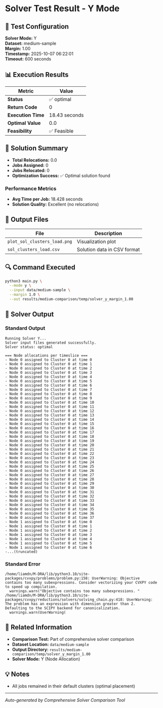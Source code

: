 # Solver Test Result - Y Mode

## 🔧 Test Configuration

**Solver Mode:** Y  
**Dataset:** medium-sample  
**Margin:** 1.00  
**Timestamp:** 2025-10-07 06:22:01  
**Timeout:** 600 seconds  

## 📊 Execution Results

| Metric | Value |
|--------|-------|
| **Status** | ✅ optimal |
| **Return Code** | 0 |
| **Execution Time** | 18.43 seconds |
| **Optimal Value** | 0.0 |
| **Feasibility** | ✅ Feasible |

## 🎯 Solution Summary

- **Total Relocations:** 0.0
- **Jobs Assigned:** 0
- **Jobs Relocated:** 0
- **Optimization Success:** ✅ Optimal solution found

### Performance Metrics
- **Avg Time per Job:** 18.428 seconds
- **Solution Quality:** Excellent (no relocations)


## 📁 Output Files

| File | Description |
|------|-------------|
| `plot_sol_clusters_load.png` | Visualization plot |
| `sol_clusters_load.csv` | Solution data in CSV format |


## 🔍 Command Executed

```bash
python3 main.py \
  --mode y \
  --input data/medium-sample \
  --margin 1.0 \
  --out results/medium-comparison/temp/solver_y_margin_1.00
```

## 📝 Solver Output

### Standard Output
```
Running Solver Y...
Solver input files generated successfully.
Solver status: optimal

=== Node allocations per timeslice ===
- Node 0 assigned to Cluster 0 at time 0
- Node 0 assigned to Cluster 0 at time 1
- Node 0 assigned to Cluster 0 at time 2
- Node 0 assigned to Cluster 0 at time 3
- Node 0 assigned to Cluster 0 at time 4
- Node 0 assigned to Cluster 0 at time 5
- Node 0 assigned to Cluster 0 at time 6
- Node 0 assigned to Cluster 0 at time 7
- Node 0 assigned to Cluster 0 at time 8
- Node 0 assigned to Cluster 0 at time 9
- Node 0 assigned to Cluster 0 at time 10
- Node 0 assigned to Cluster 0 at time 11
- Node 0 assigned to Cluster 0 at time 12
- Node 0 assigned to Cluster 0 at time 13
- Node 0 assigned to Cluster 0 at time 14
- Node 0 assigned to Cluster 0 at time 15
- Node 0 assigned to Cluster 0 at time 16
- Node 0 assigned to Cluster 0 at time 17
- Node 0 assigned to Cluster 0 at time 18
- Node 0 assigned to Cluster 0 at time 19
- Node 0 assigned to Cluster 0 at time 20
- Node 0 assigned to Cluster 0 at time 21
- Node 0 assigned to Cluster 0 at time 22
- Node 0 assigned to Cluster 0 at time 23
- Node 0 assigned to Cluster 0 at time 24
- Node 0 assigned to Cluster 0 at time 25
- Node 0 assigned to Cluster 0 at time 26
- Node 0 assigned to Cluster 0 at time 27
- Node 0 assigned to Cluster 0 at time 28
- Node 0 assigned to Cluster 0 at time 29
- Node 0 assigned to Cluster 0 at time 30
- Node 0 assigned to Cluster 0 at time 31
- Node 0 assigned to Cluster 0 at time 32
- Node 0 assigned to Cluster 0 at time 33
- Node 0 assigned to Cluster 0 at time 34
- Node 0 assigned to Cluster 0 at time 35
- Node 0 assigned to Cluster 0 at time 36
- Node 0 assigned to Cluster 0 at time 37
- Node 1 assigned to Cluster 0 at time 0
- Node 1 assigned to Cluster 0 at time 1
- Node 1 assigned to Cluster 0 at time 2
- Node 1 assigned to Cluster 0 at time 3
- Node 1 assigned to Cluster 0 at time 4
- Node 1 assigned to Cluster 0 at time 5
- Node 1 assigned to Cluster 0 at time 6
-...(truncated)
```

### Standard Error
```
/home/liamdn/M-DRA/lib/python3.10/site-packages/cvxpy/problems/problem.py:158: UserWarning: Objective contains too many subexpressions. Consider vectorizing your CVXPY code to speed up compilation.
  warnings.warn("Objective contains too many subexpressions. "
/home/liamdn/M-DRA/lib/python3.10/site-packages/cvxpy/reductions/solvers/solving_chain.py:418: UserWarning: The problem has an expression with dimension greater than 2. Defaulting to the SCIPY backend for canonicalization.
  warnings.warn(UserWarning(

```

## 🔗 Related Information

- **Comparison Test:** Part of comprehensive solver comparison
- **Dataset Location:** `data/medium-sample`
- **Output Directory:** `results/medium-comparison/temp/solver_y_margin_1.00`
- **Solver Mode:** Y (Node Allocation)

## 💡 Notes

- All jobs remained in their default clusters (optimal placement)

---

*Auto-generated by Comprehensive Solver Comparison Tool*